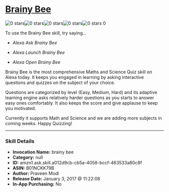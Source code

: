 # [Brainy Bee](http://alexa.amazon.com/#skills/amzn1.ask.skill.a012d9cb-cb5a-4058-bccf-463533a80c8f)
![0 stars](../../images/ic_star_border_black_18dp_1x.png)![0 stars](../../images/ic_star_border_black_18dp_1x.png)![0 stars](../../images/ic_star_border_black_18dp_1x.png)![0 stars](../../images/ic_star_border_black_18dp_1x.png)![0 stars](../../images/ic_star_border_black_18dp_1x.png) 0

To use the Brainy Bee skill, try saying...

* *Alexa Ask Brainy Bee*

* *Alexa Launch Brainy Bee*

* *Alexa Open Brainy Bee*

Brainy Bee is the most comprehensive Maths and Science Quiz skill on Alexa today. It keeps you engaged in learning by asking interactive questions and quizzes on the subject of your choice.

Questions are categorized by level (Easy, Medium, Hard) and its adaptive learning engine asks relatively harder questions as you starts to answer easy ones comfortably. It also keeps the score and give applause to keep you motivated.

Currently it supports Math and Science and we are adding more subjects in coming weeks. Happy Quizzing!

***

### Skill Details

* **Invocation Name:** brainy bee
* **Category:** null
* **ID:** amzn1.ask.skill.a012d9cb-cb5a-4058-bccf-463533a80c8f
* **ASIN:** B01NCKK79B
* **Author:** Praveen Modi
* **Release Date:** January 3, 2017 @ 11:22:08
* **In-App Purchasing:** No
